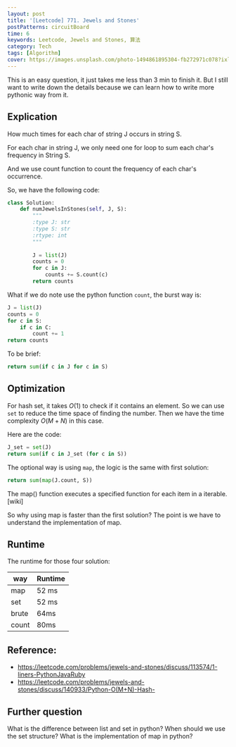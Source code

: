 ```yaml
---
layout: post
title: '[Leetcode] 771. Jewels and Stones'
postPatterns: circuitBoard
time: 6
keywords: Leetcode, Jewels and Stones, 算法
category: Tech
tags: [Algorithm]
cover: https://images.unsplash.com/photo-1494861895304-fb272971c078?ixlib=rb-1.2.1&ixid=eyJhcHBfaWQiOjEyMDd9&auto=format&fit=crop&w=1500&q=80
---
```


This is an easy question, it just takes me less than 3 min to finish it. But I still want to write down the details because we can learn how to write more pythonic way from it.

## Explication

How much times for each char of string J occurs in string S. 

For each char in string J, we only need one for loop to sum each char's frequency in String S.

And we use count function to count the frequency of each char's occurrence.

So, we have the following code: 


```python
class Solution:
    def numJewelsInStones(self, J, S):
        """
        :type J: str
        :type S: str
        :rtype: int
        """
        
        J = list(J)
        counts = 0
        for c in J:
            counts += S.count(c)
        return counts
```

What if we do note use the python function `count`, the burst way is:

```python
J = list(J)
counts = 0
for c in S:
    if c in C: 
        count += 1
return counts
```

To be brief:

```python
return sum(if c in J for c in S)
```
## Optimization 

For hash set, it takes $O(1)$ to check if it contains an element. So we can use `set` to reduce the time space of finding the number. Then we have the time complexity $O(M+N)$ in this case.

Here are the code:

```python
J_set = set(J)
return sum(if c in J_set (for c in S))
```

The optional way is using `map`, the logic is the same with first solution:

```python
return sum(map(J.count, S))
```

The map() function executes a specified function for each item in a iterable. [wiki]

So why using map is faster than the first solution? The point is we have to understand the implementation of map.

## Runtime

The runtime for those four solution:

| way | Runtime |
| --- | --- |
|map|  52 ms	|
|set|52 ms	|
|brute|64ms|
|count|80ms|


## Reference:

- https://leetcode.com/problems/jewels-and-stones/discuss/113574/1-liners-PythonJavaRuby
- https://leetcode.com/problems/jewels-and-stones/discuss/140933/Python-O(M+N)-Hash-


## Further question 

What is the difference between list and set in python?  When should we use the set structure? What is the implementation of map in python?


